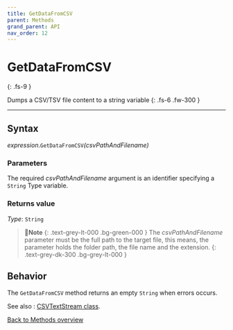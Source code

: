```yaml
---
title: GetDataFromCSV
parent: Methods
grand_parent: API
nav_order: 12
---
```


# GetDataFromCSV
{: .fs-9 }

Dumps a CSV/TSV file content to a string variable
{: .fs-6 .fw-300 }

---

## Syntax

*expression*.`GetDataFromCSV`*(csvPathAndFilename)*

### Parameters

The required *csvPathAndFilename* argument is an identifier specifying a `String` Type variable.

### Returns value

*Type*: `String`

>📝**Note**
>{: .text-grey-lt-000 .bg-green-000 }
>The *csvPathAndFilename* parameter must be the full path to the target file, this means, the parameter holds the folder path, the file name and the extension.
{: .text-grey-dk-300 .bg-grey-lt-000 }

## Behavior

The `GetDataFromCSV` method returns an empty `String` when errors occurs.

See also
: [CSVTextStream class](https://ws-garcia.github.io/VBA-CSV-interface/api/csvtextstream.html).

[Back to Methods overview](https://ws-garcia.github.io/VBA-CSV-interface/api/methods/)